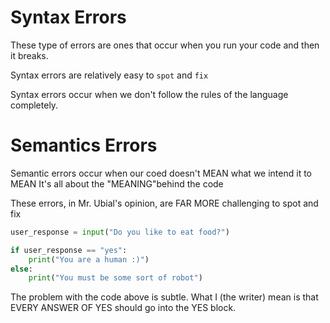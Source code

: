 # Syntax Errors

These type of errors are ones that occur when you run your code and then it breaks.

Syntax errors are relatively easy to `spot` and `fix`

Syntax errors occur when we don't follow the rules of the language completely.

# Semantics Errors

Semantic errors occur when our coed doesn't MEAN what we intend it to MEAN
It's all about the "MEANING"behind the code

These errors, in Mr. Ubial's opinion, are FAR MORE challenging to spot and fix

```python
user_response = input("Do you like to eat food?")

if user_response == "yes": 
	print("You are a human :)")
else: 
    print("You must be some sort of robot")
```

The problem with the code above is subtle. What I (the writer) mean is that EVERY ANSWER OF YES should go into the YES block.